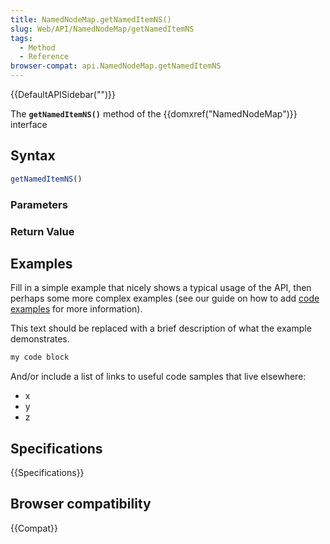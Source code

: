 ```yaml
---
title: NamedNodeMap.getNamedItemNS()
slug: Web/API/NamedNodeMap/getNamedItemNS
tags:
  - Method
  - Reference
browser-compat: api.NamedNodeMap.getNamedItemNS
---
```

{{DefaultAPISidebar("")}}

The **`getNamedItemNS()`** method of the {{domxref("NamedNodeMap")}} interface 

## Syntax

```js
getNamedItemNS()
```

### Parameters



### Return Value



## Examples

Fill in a simple example that nicely shows a typical usage of the API, then perhaps some more complex examples (see our guide on how to add [code examples](/en-US/docs/MDN/Contribute/Structures/Code_examples) for more information).

This text should be replaced with a brief description of what the example demonstrates.

```js
my code block
```

And/or include a list of links to useful code samples that live elsewhere:

*   x
*   y
*   z

## Specifications

{{Specifications}}

## Browser compatibility

{{Compat}}

